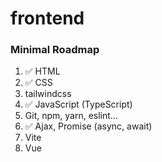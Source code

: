 # frontend

### Minimal Roadmap

1. ✅  HTML
2. ✅  CSS
3. tailwindcss
4. ✅  JavaScript (TypeScript)
5. Git, npm, yarn, eslint...
6. ✅  Ajax, Promise (async, await)
7. Vite
8. Vue
